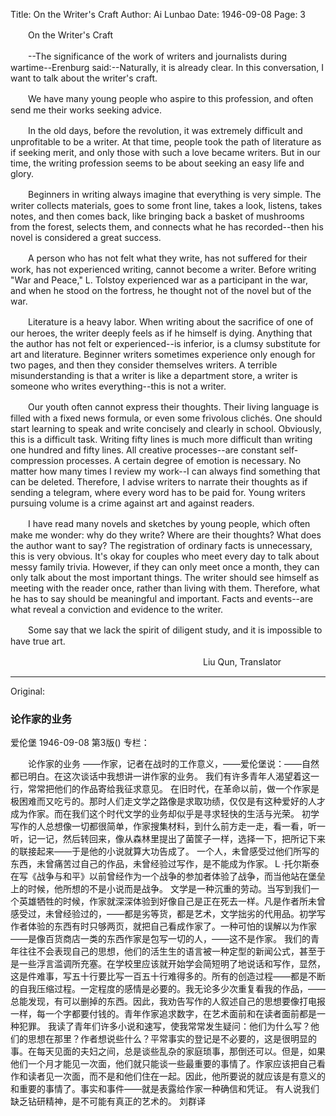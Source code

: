 Title: On the Writer's Craft
Author: Ai Lunbao
Date: 1946-09-08
Page: 3

　　On the Writer's Craft

　　--The significance of the work of writers and journalists during wartime--Erenburg said:--Naturally, it is already clear. In this conversation, I want to talk about the writer's craft.

　　We have many young people who aspire to this profession, and often send me their works seeking advice.

　　In the old days, before the revolution, it was extremely difficult and unprofitable to be a writer. At that time, people took the path of literature as if seeking merit, and only those with such a love became writers. But in our time, the writing profession seems to be about seeking an easy life and glory.

　　Beginners in writing always imagine that everything is very simple. The writer collects materials, goes to some front line, takes a look, listens, takes notes, and then comes back, like bringing back a basket of mushrooms from the forest, selects them, and connects what he has recorded--then his novel is considered a great success.

　　A person who has not felt what they write, has not suffered for their work, has not experienced writing, cannot become a writer. Before writing "War and Peace," L. Tolstoy experienced war as a participant in the war, and when he stood on the fortress, he thought not of the novel but of the war.

　　Literature is a heavy labor. When writing about the sacrifice of one of our heroes, the writer deeply feels as if he himself is dying. Anything that the author has not felt or experienced--is inferior, is a clumsy substitute for art and literature. Beginner writers sometimes experience only enough for two pages, and then they consider themselves writers. A terrible misunderstanding is that a writer is like a department store, a writer is someone who writes everything--this is not a writer.

　　Our youth often cannot express their thoughts. Their living language is filled with a fixed news formula, or even some frivolous clichés. One should start learning to speak and write concisely and clearly in school. Obviously, this is a difficult task. Writing fifty lines is much more difficult than writing one hundred and fifty lines. All creative processes--are constant self-compression processes. A certain degree of emotion is necessary. No matter how many times I review my work--I can always find something that can be deleted. Therefore, I advise writers to narrate their thoughts as if sending a telegram, where every word has to be paid for. Young writers pursuing volume is a crime against art and against readers.

　　I have read many novels and sketches by young people, which often make me wonder: why do they write? Where are their thoughts? What does the author want to say? The registration of ordinary facts is unnecessary, this is very obvious. It's okay for couples who meet every day to talk about messy family trivia. However, if they can only meet once a month, they can only talk about the most important things. The writer should see himself as meeting with the reader once, rather than living with them. Therefore, what he has to say should be meaningful and important. Facts and events--are what reveal a conviction and evidence to the writer.

　　Some say that we lack the spirit of diligent study, and it is impossible to have true art.

　　　　　　　　　　　　　　　　　　　　　　Liu Qun, Translator



<hr /> 

Original: 


### 论作家的业务
爱伦堡
1946-09-08
第3版()
专栏：

　　论作家的业务
    ——作家，记者在战时的工作意义，——爱伦堡说：——自然都已明白。在这次谈话中我想讲一讲作家的业务。
    我们有许多青年人渴望着这一行，常常把他们的作品寄给我征求意见。
    在旧时代，在革命以前，做一个作家是极困难而又吃亏的。那时人们走文学之路像是求取功绩，仅仅是有这种爱好的人才成为作家。而在我们这个时代文学的业务却似乎是寻求轻快的生活与光荣。
    初学写作的人总想像一切都很简单，作家搜集材料，到什么前方走一走，看一看，听一听，记一记，然后转回来，像从森林里提出了菌筐子一样，选择一下，把所记下来的联接起来——于是他的小说就算大功告成了。
    一个人，未曾感受过他们所写的东西，未曾痛苦过自己的作品，未曾经验过写作，是不能成为作家。Ｌ·托尔斯泰在写《战争与和平》以前曾经作为一个战争的参加者体验了战争，而当他站在堡垒上的时候，他所想的不是小说而是战争。
    文学是一种沉重的劳动。当写到我们一个英雄牺牲的时候，作家就深深体验到好像自己是正在死去一样。凡是作者所未曾感受过，未曾经验过的，——都是劣等货，都是艺术，文学拙劣的代用品。初学写作者体验的东西有时只够两页，就把自己看成作家了。一种可怕的误解以为作家——是像百货商店一类的东西作家是包写一切的人，——这不是作家。
    我们的青年往往不会表现自己的思想，他们的活生生的语言被一种定型的新闻公式，甚至于是一些浮言滥调所充塞。在学校里应该就开始学会简短明了地说话和写作，显然，这是件难事，写五十行要比写一百五十行难得多的。所有的创造过程——都是不断的自我压缩过程。一定程度的感情是必要的。我无论多少次重复看我的作品，——总能发现，有可以删掉的东西。因此，我劝告写作的人叙述自己的思想要像打电报一样，每一个字都要付钱的。青年作家追求数字，在艺术面前和在读者面前都是一种犯罪。
    我读了青年们许多小说和速写，使我常常发生疑问：他们为什么写？他们的思想在那里？作者想说些什么？平常事实的登记是不必要的，这是很明显的事。在每天见面的夫妇之间，总是谈些乱杂的家庭琐事，那倒还可以。但是，如果他们一个月才能见一次面，他们就只能谈一些最重要的事情了。作家应该把自己看作和读者见一次面，而不是和他们住在一起。因此，他所要说的就应该是有意义的和重要的事情了。事实和事件——就是表露给作家一种确信和凭证。
    有人说我们缺乏钻研精神，是不可能有真正的艺术的。
                                                    刘群译
